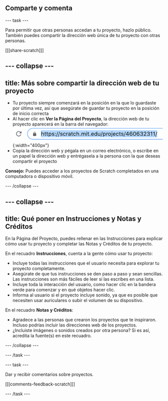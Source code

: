 ## Comparte y comenta

--- task ---

Para permitir que otras personas accedan a tu proyecto, hazlo público. También puedes compartir la dirección web única de tu proyecto con otras personas.

[[[share-scratch]]]

--- collapse ---
---
title: Más sobre compartir la dirección web de tu proyecto
---

+ Tu proyecto siempre comenzará en la posición en la que lo guardaste por última vez, así que asegúrate de guardar tu proyecto en la posición de inicio correcta
+ Al hacer clic en **Ver la Página del Proyecto**, la dirección web de tu proyecto aparecerá en la barra del navegador: ![A web address.](images/from-me-webaddress.png){:width="400px"}
+ Copia la dirección web y pégala en un correo electrónico, o escribe en un papel la dirección web y entrégasela a la persona con la que deseas compartir el proyecto

**Consejo:** Puedes acceder a los proyectos de Scratch completados en una computadora o dispositivo móvil.

--- /collapse ---

--- collapse ---
---
title: Qué poner en Instrucciones y Notas y Créditos
---

En la Página del Proyecto, puedes rellenar en las Instrucciones para explicar cómo usar tu proyecto y completar las Notas y Créditos de tu proyecto.

En el recuadro **Instrucciones**, cuenta a la gente cómo usar tu proyecto:
+ Incluye todas las instrucciones que el usuario necesita para explorar tu proyecto completamente.
+ Asegúrate de que tus instrucciones se den paso a paso y sean sencillas. Las instrucciones son más fáciles de leer si las escribes en una lista.
+ Incluye toda la interacción del usuario, como hacer clic en la bandera verde para comenzar y en qué objetos hacer clic.
+ Informa al usuario si el proyecto incluye sonido, ya que es posible que necesiten usar auriculares o subir el volumen de su dispositivo.

En el recuadro **Notas y Créditos**:
+ Agradece a las personas que crearon los proyectos que te inspiraron. Incluso podrías incluir las direcciones web de los proyectos.
+ ¿Incluiste imágenes o sonidos creados por otra persona? Si es así, acredita la fuente(s) en este recuadro.

--- /collapse ---

--- /task ---

--- task ---

Dar y recibir comentarios sobre proyectos.

[[[comments-feedback-scratch]]]

--- /task ---


